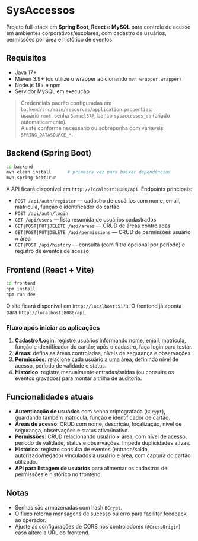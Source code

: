 # SysAccessos

Projeto full-stack em **Spring Boot**, **React** e **MySQL** para controle de acesso em ambientes corporativos/escolares, com cadastro de usuários, permissões por área e histórico de eventos.

## Requisitos

- Java 17+
- Maven 3.9+ (ou utilize o wrapper adicionando `mvn wrapper:wrapper`)
- Node.js 18+ e npm
- Servidor MySQL em execução

> Credenciais padrão configuradas em `backend/src/main/resources/application.properties`:  
> usuário `root`, senha `Samuel57@`, banco `sysaccessos_db` (criado automaticamente).  
> Ajuste conforme necessário ou sobreponha com variáveis `SPRING_DATASOURCE_*`.


## Backend (Spring Boot)

```bash
cd backend
mvn clean install      # primeira vez para baixar dependências
mvn spring-boot:run
```

A API ficará disponível em `http://localhost:8080/api`. Endpoints principais:

- `POST /api/auth/register` — cadastro de usuários com nome, email, matrícula, função e identificador do cartão
- `POST /api/auth/login`
- `GET /api/users` — lista resumida de usuários cadastrados
- `GET|POST|PUT|DELETE /api/areas` — CRUD de áreas controladas
- `GET|POST|PUT|DELETE /api/permissions` — CRUD de permissões usuário × área
- `GET|POST /api/history` — consulta (com filtro opcional por período) e registro de eventos de acesso

## Frontend (React + Vite)

```bash
cd frontend
npm install
npm run dev
```

O site ficará disponível em `http://localhost:5173`. O frontend já aponta para `http://localhost:8080/api`.

### Fluxo após iniciar as aplicações

1. **Cadastro/Login**: registre usuários informando nome, email, matrícula, função e identificador do cartão; após o cadastro, faça login para testar.
2. **Áreas**: defina as áreas controladas, níveis de segurança e observações.
3. **Permissões**: relacione cada usuário a uma área, definindo nível de acesso, período de validade e status.
4. **Histórico**: registre manualmente entradas/saídas (ou consulte os eventos gravados) para montar a trilha de auditoria.

## Funcionalidades atuais

- **Autenticação de usuários** com senha criptografada (`BCrypt`), guardando também matrícula, função e identificador de cartão.
- **Áreas de acesso**: CRUD com nome, descrição, localização, nível de segurança, observações e status ativo/inativo.
- **Permissões**: CRUD relacionando usuário × área, com nível de acesso, período de validade, status e observações. Impede duplicidades ativas.
- **Histórico**: registro consulta de eventos (entrada/saída, autorizado/negado) vinculados a usuário e área, com captura do cartão utilizado.
- **API para listagem de usuários** para alimentar os cadastros de permissões e histórico no frontend.

## Notas

- Senhas são armazenadas com hash `BCrypt`.
- O fluxo retorna mensagens de sucesso ou erro para facilitar feedback ao operador.
- Ajuste as configurações de CORS nos controladores (`@CrossOrigin`) caso altere a URL do frontend.
